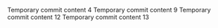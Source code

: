 Temporary commit content 4
Temporary commit content 9
Temporary commit content 12
Temporary commit content 13
